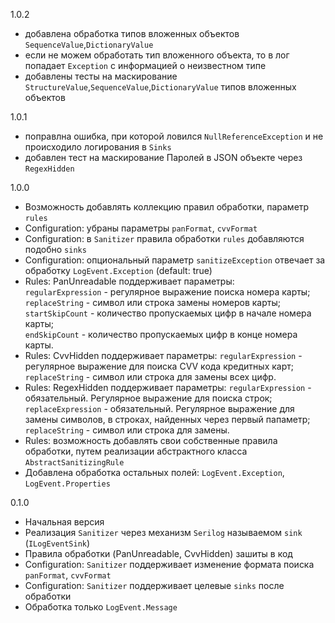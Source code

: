 1.0.2
* добавлена обработка типов вложенных объектов ```SequenceValue```,```DictionaryValue```
* если не можем обработать тип вложенного объекта, то в лог попадает ```Exception``` с информацией о неизвестном типе
* добавлены тесты на маскирование ```StructureValue```,```SequenceValue```,```DictionaryValue``` типов вложенных объектов

1.0.1
 * поправлна ошибка, при которой ловился ```NullReferenceException``` и не происходило логирования в ```Sinks```
 * добавлен тест на маскирование Паролей в JSON объекте через ```RegexHidden```

1.0.0
 * Возможность добавлять коллекцию правил обработки, параметр ```rules```
 * Configuration: убраны параметры ```panFormat```, ```cvvFormat```
 * Configuration: в ```Sanitizer``` правила обработки ```rules``` добавляются подобно ```sinks```
 * Configuration: опциональный параметр ```sanitizeException``` отвечает за обработку ```LogEvent.Exception``` (default: true)
 * Rules: PanUnreadable поддерживает параметры:  
        ```regularExpression``` - регулярное выражение поиска номера карты;   
        ```replaceString``` - символ или строка замены номеров карты;  
        ```startSkipCount``` - количество пропускаемых цифр в начале номера карты;  
        ```endSkipCount``` - количество пропускаемых цифр в конце номера карты.
 * Rules: CvvHidden поддерживает параметры: 
        ```regularExpression``` - регулярное выражение для поиска CVV кода кредитных карт;  
        ```replaceString``` - символ или строка для замены всех цифр.  
 * Rules: RegexHidden поддерживает параметры: 
        ```regularExpression``` - обязательный. Регулярное выражение для поиска строк;  
        ```replaceExpression``` - обязательный. Регулярное выражение для замены символов, в строках, найденных через первый папаметр;   
        ```replaceString``` - символ или строка для замены.  
 * Rules: возможность добавлять свои собственные правила обработки, путем реализации абстрактного класса ```AbstractSanitizingRule```
 * Добавлена обработка остальных полей: ```LogEvent.Exception```, ```LogEvent.Properties```

0.1.0
 * Начальная версия
 * Реализация ```Sanitizer``` через механизм ```Serilog``` называемом ```sink``` (```ILogEventSink```)
 * Правила обработки (PanUnreadable, CvvHidden) зашиты в код
 * Configuration: ```Sanitizer``` поддерживает изменение формата поиска ```panFormat```, ```cvvFormat```
 * Configuration: ```Sanitizer``` поддерживает целевые ```sinks``` после обработки
 * Обработка только ```LogEvent.Message```